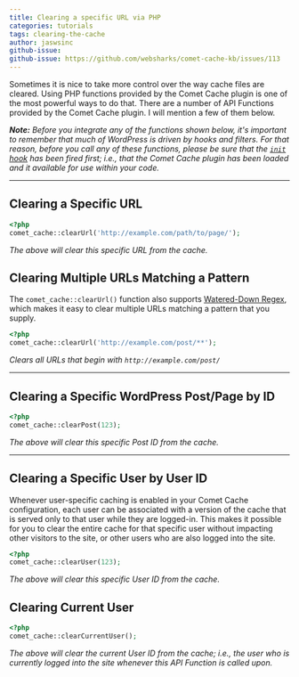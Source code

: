 ```yaml
---
title: Clearing a specific URL via PHP
categories: tutorials
tags: clearing-the-cache
author: jaswsinc
github-issue:
github-issue: https://github.com/websharks/comet-cache-kb/issues/113
---
```


Sometimes it is nice to take more control over the way cache files are cleared. Using PHP functions provided by the Comet Cache plugin is one of the most powerful ways to do that. There are a number of API Functions provided by the Comet Cache plugin. I will mention a few of them below.

_**Note:** Before you integrate any of the functions shown below, it's important to remember that much of WordPress is driven by hooks and filters. For that reason, before you call any of these functions, please be sure that the [`init` hook](https://codex.wordpress.org/Plugin_API/Action_Reference/init) has been fired first; i.e., that the Comet Cache plugin has been loaded and it available for use within your code._

---

## Clearing a Specific URL

```php
<?php
comet_cache::clearUrl('http://example.com/path/to/page/');
```

_The above will clear this specific URL from the cache._

## Clearing Multiple URLs Matching a Pattern

The `comet_cache::clearUrl()` function also supports [Watered-Down Regex](https://cometcache.com/kb-article/watered-down-regex-syntax/), which makes it easy to clear multiple URLs matching a pattern that you supply.

```php
<?php
comet_cache::clearUrl('http://example.com/post/**');
```

_Clears all URLs that begin with `http://example.com/post/`_

---

## Clearing a Specific WordPress Post/Page by ID

```php
<?php
comet_cache::clearPost(123);
```

_The above will clear this specific Post ID from the cache._

---

## Clearing a Specific User by User ID

Whenever user-specific caching is enabled in your Comet Cache configuration, each user can be associated with a version of the cache that is served only to that user while they are logged-in. This makes it possible for you to clear the entire cache for that specific user without impacting other visitors to the site, or other users who are also logged into the site.

```php
<?php
comet_cache::clearUser(123);
```

_The above will clear this specific User ID from the cache._

## Clearing Current User

```php
<?php
comet_cache::clearCurrentUser();
```

_The above will clear the current User ID from the cache; i.e., the user who is currently logged into the site whenever this API Function is called upon._
